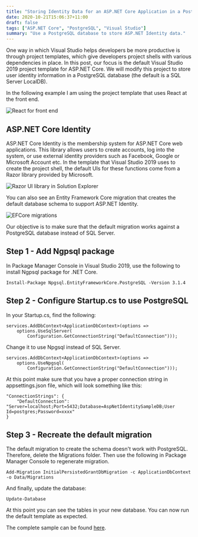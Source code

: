 ```yaml
---
title: "Storing Identity Data for an ASP.NET Core Application in a PostgreSQL Database" 
date: 2020-10-21T15:06:37+11:00
draft: false
tags: ["ASP.NET Core", "PostgreSQL", "Visual Studio"]
summary: "Use a PostgreSQL database to store ASP.NET Identity data."
---
```

One way in which Visual Studio helps developers be more productive is through project templates, which give developers project shells with various dependencies in place.  In this post, our focus is the default Visual Studio 2019 project template for ASP.NET Core.  We will modify this project to store user identity information in a PostgreSQL database (the default is a SQL Server LocalDB).

In the following example I am using the project template that uses React at the front end.

![React for front end](/img/storing-identity-data-in-postgres-in-asp-net-core-app/reactjs.jpg)
## ASP.NET Core Identity
ASP.NET Core Identity is the membership system for ASP.NET Core web applications.  This library allows users to create accounts, log into the system, or use external identity providers such as Facebook, Google or Microsoft Account etc.  In the template that Visual Studio 2019 uses to create the project shell, the default UIs for these functions come from a Razor library provided by Microsoft.

![Razor UI library in Solution Explorer](/img/storing-identity-data-in-postgres-in-asp-net-core-app/first.jpg)

You can also see an Entity Framework Core migration that creates the default database schema to support ASP.NET Identity.

![EFCore migrations](/img/storing-identity-data-in-postgres-in-asp-net-core-app/second.jpg)

Our objective is to make sure that the default migration works against a PostgreSQL database instead of SQL Server.

## Step 1 - Add Ngpsql package

In Package Manager Console in Visual Studio 2019, use the following to install Ngpsql package for .NET Core.

```code
Install-Package Npgsql.EntityFrameworkCore.PostgreSQL -Version 3.1.4
```

## Step 2 - Configure Startup.cs to use PostgreSQL

In your Startup.cs, find the following:
```code
services.AddDbContext<ApplicationDbContext>(options =>
    options.UseSqlServer(
        Configuration.GetConnectionString("DefaultConnection")));
```
Change it to use Npgsql instead of SQL Server.

```code
services.AddDbContext<ApplicationDbContext>(options =>
    options.UseNpgsql(
        Configuration.GetConnectionString("DefaultConnection")));
```
At this point make sure that you have a proper connection string in appsettings.json file, which will look something like this:

```code
"ConnectionStrings": {
    "DefaultConnection": "Server=localhost;Port=5432;Database=AspNetIdentitySampleDB;User Id=postgres;Password=xxxx"
}
```
## Step 3 - Recreate the default migration

The default migration to create the schema doesn't work with PostgreSQL.  Therefore, delete the Migrations folder.  Then use the following in Package Manager Console to regenerate migration.

```code
Add-Migration InitialPersistedGrantDbMigration -c ApplicationDbContext -o Data/Migrations
```
And finally, update the database:

```code
Update-Database
```

At this point you can see the tables in your new database.  You can now run the default template as expected.

The complete sample can be found <a href="https://github.com/salmanalibanani/AspNetIdentitySample" target="blank">here</a>.






